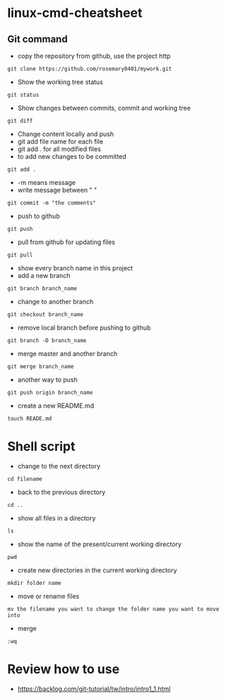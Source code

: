 # linux-cmd-cheatsheet

## Git command
* copy the repository from github, use the project http
```
git clone https://github.com/rosemary0401/mywork.git
```
* Show the working tree status
```
git status
```
*  Show changes between commits, commit and working tree
```
git diff
```
* Change content locally and push
* git add file name for each file 
* git add . for all modified files
* to add new changes to be committed
```
git add .
```
* -m means message
* write message between " "
```
git commit -m "the comments"
```
* push to github
```
git push
```
* pull from github for updating files
```
git pull
```
* show every branch name in this project
* add a new branch
```
git branch branch_name
```
* change to another branch
```
git checkout branch_name
```
* remove local branch before pushing to github
```
git branch -D branch_name
```
* merge master and another branch
```
git merge branch_name
```
* another way to push
```
git push origin branch_name
```
* create a new README.md
```
touch READE.md
```
# Shell script

* change to the next directory
```
cd filename
```
* back to the previous directory
```
cd ..
```
* show all files in a directory
```
ls
```
* show the name of the present/current working directory 
```
pwd
```
* create new directories in the current working directory
```
mkdir folder name
```
* move or rename files
```
mv the filename you want to change the folder name you want to move into
```
* merge
```
:wq
```
# Review how to use
* https://backlog.com/git-tutorial/tw/intro/intro1_1.html

